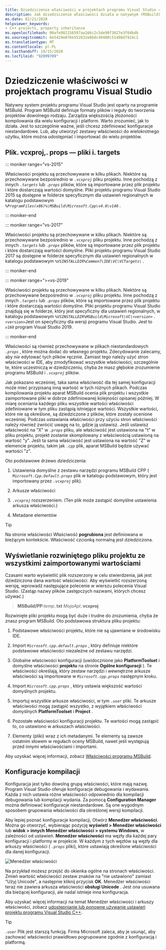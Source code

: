 ```yaml
---
title: Dziedziczenie właściwości w projektach programu Visual Studio — C++
description: Jak dziedziczenie właściwości działa w natywnym (MSBuild) projektach Visual Studio C++.
ms.date: 02/21/2020
helpviewer_keywords:
- C++ projects, property inheritance
ms.openlocfilehash: 00afe982156597aa166c2c5de98f3027e3f84bdb
ms.sourcegitcommit: 6e5429e076e552b32e8bdc49480c51498d7924c1
ms.translationtype: MT
ms.contentlocale: pl-PL
ms.lasthandoff: 10/15/2020
ms.locfileid: "92099709"
---
```

# <a name="property-inheritance-in-visual-studio-projects"></a>Dziedziczenie właściwości w projektach programu Visual Studio

Natywny system projektu programu Visual Studio jest oparty na programie MSBuild. Program MSBuild definiuje formaty plików i reguły do tworzenia projektów dowolnego rodzaju. Zarządza większością złożoności kompilowania dla wielu konfiguracji i platform. Warto zrozumieć, jak to działa. Jest to szczególnie ważne, jeśli chcesz zdefiniować konfiguracje niestandardowe. Lub, aby utworzyć zestawy właściwości do wielokrotnego użytku, które można udostępniać i importować do wielu projektów.

## <a name="the-vcxproj-file-props-files-and-targets-files"></a>Plik. vcxproj,. props — pliki i. targets

::: moniker range="vs-2015"

Właściwości projektu są przechowywane w kilku plikach. Niektóre są przechowywane bezpośrednio w *`.vcxproj`* pliku projektu. Inne pochodzą z innych *`.targets`* lub *`.props`* plików, które są importowane przez plik projektu i które dostarczają wartości domyślne. Pliki projektu programu Visual Studio 2015 są dostępne w folderze specyficznym dla ustawień regionalnych w katalogu podstawowym *`%ProgramFiles(x86)%\MSBuild\Microsoft.Cpp\v4.0\v140`* .

::: moniker-end

::: moniker range="vs-2017"

Właściwości projektu są przechowywane w kilku plikach. Niektóre są przechowywane bezpośrednio w *`.vcxproj`* pliku projektu. Inne pochodzą z innych *`.targets`* lub *`.props`* plików, które są importowane przez plik projektu i które dostarczają wartości domyślne. Pliki projektu programu Visual Studio 2017 są dostępne w folderze specyficznym dla ustawień regionalnych w katalogu podstawowym *`%VSINSTALLDIR%Common7\IDE\VC\VCTargets\`* .

::: moniker-end

::: moniker range=">=vs-2019"

Właściwości projektu są przechowywane w kilku plikach. Niektóre są przechowywane bezpośrednio w *`.vcxproj`* pliku projektu. Inne pochodzą z innych *`.targets`* lub *`.props`* plików, które są importowane przez plik projektu i które dostarczają wartości domyślne. Pliki projektu programu Visual Studio znajdują się w folderze, który jest specyficzny dla ustawień regionalnych, w katalogu podstawowym *`%VSINSTALLDIR%MSBuild\Microsoft\VC\<version>`* . `<version>`Jest on specyficzny dla wersji programu Visual Studio. Jest to *`v160`* program Visual Studio 2019.

::: moniker-end

Właściwości są również przechowywane w plikach niestandardowych *`.props`* , które można dodać do własnego projektu. Zdecydowanie zalecamy, aby *nie* edytować tych plików ręcznie. Zamiast tego należy użyć stron właściwości w IDE, aby zmodyfikować wszystkie właściwości, szczególnie te, które uczestniczą w dziedziczeniu, chyba że masz głębokie zrozumienie programu MSBuild i *`.vcxproj`* plików.

Jak pokazano wcześniej, taka sama właściwość dla tej samej konfiguracji może mieć przypisaną inną wartość w tych różnych plikach. Podczas kompilowania projektu aparat MSBuild ocenia plik projektu i wszystkie zaimportowane pliki w dobrze zdefiniowanej kolejności opisanej później. W miarę oceniania każdego pliku wszystkie wartości właściwości zdefiniowane w tym pliku zastąpią istniejące wartości. Wszystkie wartości, które nie są określone, są dziedziczone z plików, które zostały ocenione wcześniej. Podczas ustawiania właściwości przy użyciu stron właściwości należy również zwrócić uwagę na to, gdzie ją ustawisz. Jeśli ustawisz właściwość na "X" w *`.props`* pliku, ale właściwość jest ustawiona na "t" w pliku projektu, projekt zostanie skompilowany z właściwością ustawioną na wartość "y". Jeśli ta sama właściwość jest ustawiona na wartość "Z" w elemencie projektu, takim jak *`.cpp`* plik, aparat MSBuild będzie używać wartości "z".

Oto podstawowe drzewo dziedziczenia:

1. Ustawienia domyślne z zestawu narzędzi programu MSBuild CPP ( *`Microsoft.Cpp.Default.props`* plik w katalogu podstawowym, który jest importowany przez *`.vcxproj`* plik).

1. Arkusze właściwości

1. *`.vcxproj`* rozszerzeniem. (Ten plik może zastąpić domyślne ustawienia arkusza właściwości.)

1. Metadane elementów

> [!TIP]
> Na stronie właściwości Właściwość **pogrubiona** jest definiowana w bieżącym kontekście. Właściwość czcionką normalną jest dziedziczona.

## <a name="view-an-expanded-project-file-with-all-imported-values"></a>Wyświetlanie rozwiniętego pliku projektu ze wszystkimi zaimportowanymi wartościami

Czasami warto wyświetlić plik rozszerzony w celu stwierdzenia, jak jest dziedziczona dana wartość właściwości. Aby wyświetlić rozszerzoną wersję, wprowadź następujące polecenie w wierszu polecenia Visual Studio. (Zastąp nazwy plików zastępczych nazwami, których chcesz używać.)

> **MSBuild/PP:**_temp_**. txt** _MojaApl_**. vcxproj**

Rozwinięte pliki projektu mogą być duże i trudne do zrozumienia, chyba że znasz program MSBuild. Oto podstawowa struktura pliku projektu:

1. Podstawowe właściwości projektu, które nie są ujawniane w środowisku IDE.

1. Import *`Microsoft.cpp.default.props`* , który definiuje niektóre podstawowe właściwości niezależne od zestawu narzędzi.

1. Globalne właściwości konfiguracji (uwidocznione jako **PlatformToolset** i domyślne właściwości **projektu** na stronie **Ogólne konfiguracji** ). Te właściwości określają, który zestaw narzędzi i wewnętrzne arkusze właściwości są importowane w *`Microsoft.cpp.props`* następnym kroku.

1. Import *`Microsoft.cpp.props`* , który ustawia większość wartości domyślnych projektu.

1. Importuj wszystkie arkusze właściwości, w tym *`.user`* pliki. Te arkusze właściwości mogą zastąpić wszystko, z wyjątkiem właściwości domyślnych **PlatformToolset** i **Project** .

1. Pozostałe właściwości konfiguracji projektu. Te wartości mogą zastąpić to, co ustawiono w arkuszach właściwości.

1. Elementy (pliki) wraz z ich metadanymi. Te elementy są zawsze ostatnim słowem w regułach oceny MSBuild, nawet jeśli występują przed innymi właściwościami i importami.

Aby uzyskać więcej informacji, zobacz [Właściwości programu MSBuild](/visualstudio/msbuild/msbuild-properties).

## <a name="build-configurations"></a>Konfiguracje kompilacji

Konfiguracja jest tylko dowolną grupą właściwości, które mają nazwę. Program Visual Studio oferuje konfiguracje debugowania i wydawania. Każda z nich ustawia różne właściwości odpowiednio dla kompilacji debugowania lub kompilacji wydania. Za pomocą **Configuration Manager** można definiować konfiguracje niestandardowe. Są one wygodnym sposobem grupowania właściwości dla określonej wersji kompilacji.

Aby lepiej poznać konfiguracje kompilacji, Otwórz **Menedżer właściwości**. Można go otworzyć, wybierając pozycję **wyświetl > Menedżer właściwości** lub **widok > innych Menedżer właściwości > systemu Windows**, w zależności od ustawień. **Menedżer właściwości** ma węzły dla każdej pary konfiguracji i platformy w projekcie. W każdym z tych węzłów są węzły dla arkuszy właściwości ( *`.props`* pliki), które ustawiają określone właściwości dla danej konfiguracji.

![Menedżer właściwości](media/property-manager.png "Menedżer właściwości")

Na przykład możesz przejść do okienka ogólne na stronach właściwości. Zmień wartość właściwości zestaw znaków na "nie ustawiono" zamiast "Użyj Unicode", a następnie kliknij przycisk **OK**. Menedżer właściwości teraz nie zawiera arkusza właściwości **obsługi Unicode** . Jest ona usuwana dla bieżącej konfiguracji, ale nadal istnieje inna konfiguracja.

Aby uzyskać więcej informacji na temat Menedżer właściwości i arkuszy właściwości, zobacz [udostępnianie lub ponowne używanie ustawień projektu programu Visual Studio C++](create-reusable-property-configurations.md).

> [!TIP]
> *`.user`* Plik jest starszą funkcją. Firma Microsoft zaleca, aby je usunąć, aby zachować właściwości prawidłowo pogrupowane zgodnie z konfiguracją i platformą.
